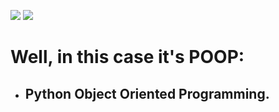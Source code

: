 <img src="https://encrypted-tbn0.gstatic.com/images?q=tbn:ANd9GcSua7DOwzvMV1E8Fl0QuzsTNFSOOZwb8-TRrw&usqp=CAU"/> <img src = "https://encrypted-tbn0.gstatic.com/images?q=tbn:ANd9GcSYn4GahdgLlVdRvv7T_qnoo50C0hiAf6fdXA&usqp=CAU" />

# Well, in this case it's POOP:
- ## Python Object Oriented Programming.

